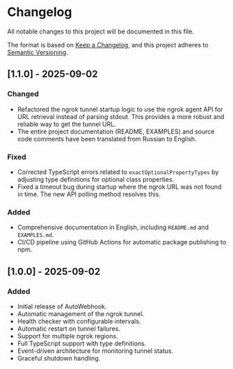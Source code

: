 # Changelog

All notable changes to this project will be documented in this file.

The format is based on [Keep a Changelog](https://keepachangelog.com/en/1.0.0/),
and this project adheres to [Semantic Versioning](https://semver.org/spec/v2.0.0.html).

## [1.1.0] - 2025-09-02

### Changed
- Refactored the ngrok tunnel startup logic to use the ngrok agent API for URL retrieval instead of parsing stdout. This provides a more robust and reliable way to get the tunnel URL.
- The entire project documentation (README, EXAMPLES) and source code comments have been translated from Russian to English.

### Fixed
- Corrected TypeScript errors related to `exactOptionalPropertyTypes` by adjusting type definitions for optional class properties.
- Fixed a timeout bug during startup where the ngrok URL was not found in time. The new API polling method resolves this.

### Added
- Comprehensive documentation in English, including `README.md` and `EXAMPLES.md`.
- CI/CD pipeline using GitHub Actions for automatic package publishing to npm.

## [1.0.0] - 2025-09-02

### Added
- Initial release of AutoWebhook.
- Automatic management of the ngrok tunnel.
- Health checker with configurable intervals.
- Automatic restart on tunnel failures.
- Support for multiple ngrok regions.
- Full TypeScript support with type definitions.
- Event-driven architecture for monitoring tunnel status.
- Graceful shutdown handling.